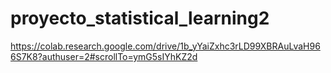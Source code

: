 # proyecto_statistical_learning2
https://colab.research.google.com/drive/1b_yYaiZxhc3rLD99XBRAuLvaH966S7K8?authuser=2#scrollTo=ymG5sIYhKZ2d
